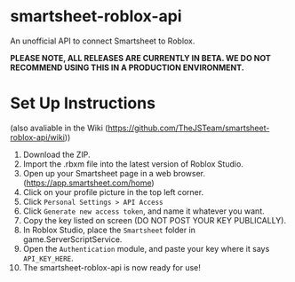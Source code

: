 # smartsheet-roblox-api

An unofficial API to connect Smartsheet to Roblox.

**PLEASE NOTE, ALL RELEASES ARE CURRENTLY IN BETA.
WE DO NOT RECOMMEND USING THIS IN A PRODUCTION ENVIRONMENT.**

# Set Up Instructions
 (also avaliable in the Wiki (https://github.com/TheJSTeam/smartsheet-roblox-api/wiki))

1. Download the ZIP.
2. Import the .rbxm file into the latest version of Roblox Studio.
3. Open up your Smartsheet page in a web browser. (https://app.smartsheet.com/home)
4. Click on your profile picture in the top left corner.
5. Click `Personal Settings > API Access`
6. Click `Generate new access token`, and name it whatever you want.
7. Copy the key listed on screen (DO NOT POST YOUR KEY PUBLICALLY).
8. In Roblox Studio, place the `Smartsheet` folder in game.ServerScriptService.
9. Open the `Authentication` module, and paste your key where it says `API_KEY_HERE`.
10. The smartsheet-roblox-api is now ready for use!

